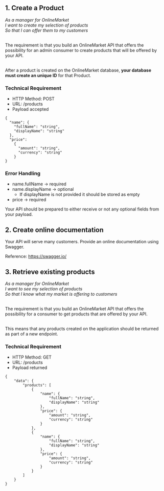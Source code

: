 ## 1. Create a Product 

<i>
As a manager for OnlineMarket<br>
I want to create my selection of products<br>
So that I can offer them to my customers<br>
</i>
<br>

The requirement is that you build an OnlineMarket API that offers the possibility for an admin consumer to create products that will be offered by your API. 

<br>After a product is created on the OnlineMarket database, **your database must create an unique ID** for that Product.

### Technical Requirement
* HTTP Method: POST
* URL: /products
* Payload accepted
```
{
  "name": {
    "fullName": "string",
    "displayName": "string"
  },
  "price": 
    {
      "amount": "string",
      "currency": "string"
    }
}
```

### Error Handling
* name.fullName -> required
* name.displayName -> optional
    * If displayName is not provided it should be stored as empty 
* price -> required

Your API should be prepared to either receive or not any optional fields from your payload.


## 2. Create online documentation 
Your API will serve many customers. Provide an online documentation using Swagger.

Reference: https://swagger.io/

## 3. Retrieve existing products 

<i>
As a manager for OnlineMarket<br>
I want to see my selection of products<br>
So that I know what my market is offering to customers<br>
</i>
<br>

The requirement is that you build an OnlineMarket API that offers the possibility for a consumer 
to get products that are offered by your API.

<br> This means that any products created on the application should be returned as part of a new endpoint.

### Technical Requirement
* HTTP Method: GET
* URL: /products
* Payload returned
```
{
    "data": {
        "products": [
            {
                "name": {
                    "fullName": "string",
                    "displayName": "string"
                },
                "price": {
                    "amount": "string",
                    "currency": "string"
                }
            },
            {
                "name": {
                    "fullName": "string",
                    "displayName": "string"
                },
                "price": {
                    "amount": "string",
                    "currency": "string"
                }
            }
        ]
    }
}
```

